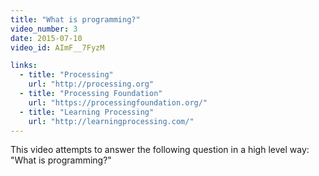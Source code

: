 ```yaml
---
title: "What is programming?"
video_number: 3
date: 2015-07-10
video_id: AImF__7FyzM

links:
  - title: "Processing"
    url: "http://processing.org"
  - title: "Processing Foundation"
    url: "https://processingfoundation.org/"
  - title: "Learning Processing"
    url: "http://learningprocessing.com/"
---
```


This video attempts to answer the following question in a high level way: "What is programming?"
